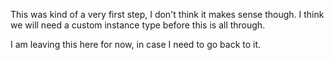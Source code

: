 This was kind of a very first step, I don't think it
makes sense though. I think we will need a custom
instance type before this is all through.

I am leaving this here for now, in case I need to go
back to it.